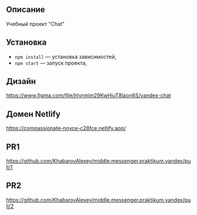 ## Описание

Учебный проект "Chat"

## Установка

- `npm install` — установка зависимостей,
- `npm start` — запуск проекта,

## Дизайн

https://www.figma.com/file/hIyrmim29KwHiuT8laon6S/yandex-chat

## Домен Netlify 

https://compassionate-noyce-c28fce.netlify.app/

## PR1

https://github.com/KhabarovAlexey/middle.messenger.praktikum.yandex/pull/1

## PR2
https://github.com/KhabarovAlexey/middle.messenger.praktikum.yandex/pull/2
